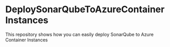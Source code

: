 # DeploySonarQubeToAzureContainerInstances
This repository shows how you can easily deploy SonarQube to Azure Container Instances
